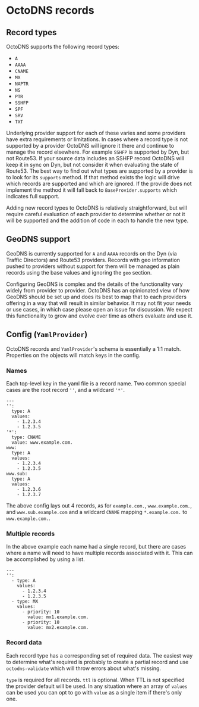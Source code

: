 # OctoDNS records

## Record types

OctoDNS supports the following record types:

* `A`
* `AAAA`
* `CNAME`
* `MX`
* `NAPTR`
* `NS`
* `PTR`
* `SSHFP`
* `SPF`
* `SRV`
* `TXT`

Underlying provider support for each of these varies and some providers have extra requirements or limitations. In cases where a record type is not supported by a provider OctoDNS will ignore it there and continue to manage the record elsewhere. For example `SSHFP` is supported by Dyn, but not Route53. If your source data includes an SSHFP record OctoDNS will keep it in sync on Dyn, but not consider it when evaluating the state of Route53. The best way to find out what types are supported by a provider is to look for its `supports` method. If that method exists the logic will drive which records are supported and which are ignored. If the provide does not implement the method it will fall back to `BaseProvider.supports` which indicates full support.

Adding new record types to OctoDNS is relatively straightforward, but will require careful evaluation of each provider to determine whether or not it will be supported and the addition of code in each to handle the new type.

## GeoDNS support

GeoDNS is currently supported for `A` and `AAAA` records on the Dyn (via Traffic Directors) and Route53 providers. Records with geo information pushed to providers without support for them will be managed as plain records using the base values and ignoring the `geo` section.

Configuring GeoDNS is complex and the details of the functionality vary widely from provider to provider. OctoDNS has an opinionated view of how GeoDNS should be set up and does its best to map that to each providers offering in a way that will result in similar behavior. It may not fit your needs or use cases, in which case please open an issue for discussion. We expect this functionality to grow and evolve over time as others evaluate and use it.

## Config (`YamlProvider`)

OctoDNS records and `YamlProvider`'s schema is essentially a 1:1 match. Properties on the objects will match keys in the config.

### Names

Each top-level key in the yaml file is a record name. Two common special cases are the root record `''`, and a wildcard `'*'`.

```
---
'':
  type: A
  values:
    - 1.2.3.4
    - 1.2.3.5
'*':
  type: CNAME
  value: www.example.com.
www:
  type: A
  values:
    - 1.2.3.4
    - 1.2.3.5
www.sub:
  type: A
  values:
    - 1.2.3.6
    - 1.2.3.7
```

The above config lays out 4 records, `A`s for `example.com.`, `www.example.com.`, and `www.sub.example.com` and a wildcard `CNAME` mapping `*.example.com.` to `www.example.com.`.

### Multiple records

In the above example each name had a single record, but there are cases where a name will need to have multiple records associated with it. This can be accomplished by using a list.

```
---
'':
  - type: A
    values:
      - 1.2.3.4
      - 1.2.3.5
  - type: MX
    values:
      - priority: 10
        value: mx1.example.com.
      - priority: 10
        value: mx2.example.com.
```

### Record data

Each record type has a corresponding set of required data. The easiest way to determine what's required is probably to create a partial record and use `octodns-validate` which will throw errors about what's missing.

`type` is required for all records. `ttl` is optional. When TTL is not specified the provider default will be used. In any situation where an array of `values` can be used you can opt to go with `value` as a single item if there's only one.
